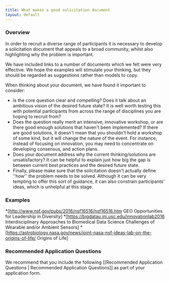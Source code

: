```yaml
---
title: What makes a good solicitation document
layout: default
---
```

### Overview ###

In order to recruit a diverse range of participants it is necessary to develop a solicitation document that appeals to a broad community, whilst also highlighting why the problem is important. 

We have included links to a number of documents which we felt were very effective.  We hope the examples will stimulate your thinking, but they should be regarded as suggestions rather than models to copy.

When thinking about your document, we have found it important to consider:
* Is the core question clear and compelling? Does it talk about an ambitious vision of the desired future state? It is well worth testing this with potential participants from across the range of disciplines you are hoping to recruit from?
* Does the question really merit an intensive, innovative workshop, or are there good enough solutions that haven't been implemented? If there are good solutions, it doesn't mean that you shouldn't hold a workshop of some kind, but it will change the nature of the event. For instance, instead of focusing on innovation, you may need to concentrate on developing consensus, and action plans.
* Does your document address why the current thinking/solutions are unsatisfactory? It can be helpful to explain just how big the gap is between current best practices and the desired future state.
* Finally, please make sure that the solicitation doesn't actually define ''how'' the problem needs to be solved. Although it can be very tempting to offer this sort of guidance, it can also constrain participants' ideas, which is unhelpful at this stage.

### Examples ###

*[http://www.nsf.gov/pubs/2016/nsf16516/nsf16516.htm GEO Opportunities for Leadership in Diversity]
*[https://bigdatau.ini.usc.edu/innovationlab2016 Interdisciplinary Approaches to Biomedical Data Science Challenges of Wearable and/or Ambient Sensors]
*[https://astrobiology.nasa.gov/news/joint-nasa-nsf-ideas-lab-on-the-origins-of-life/ Origins of Life]

### Recommended Application Questions ###
We recommend that you include the following [[Recommended Application Questions | Recommended Application Questions]] as part of your application form.